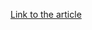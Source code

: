 [Link to the article](https://googleprojectzero.blogspot.com/2023/08/summary-mte-as-implemented.html)
